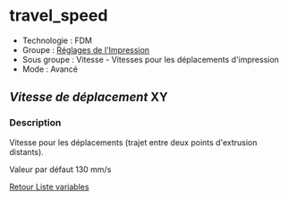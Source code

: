 # travel_speed

* Technologie : FDM
* Groupe : [Réglages de l'Impression](../print_settings/print_settings.md)
* Sous groupe : Vitesse - Vitesses pour les déplacements d'impression
* Mode : Avancé

## *Vitesse de déplacement* XY

### Description

Vitesse pour les déplacements (trajet entre deux points d'extrusion distants).

Valeur par défaut 130 mm/s

[Retour Liste variables](variable_list.md)